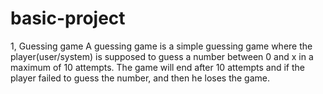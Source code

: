 # basic-project
1, Guessing game
A guessing game is a simple guessing game where the player(user/system) is supposed to guess a number between 0 and x in a maximum of 10 attempts. 
The game will end after 10 attempts and if the player failed to guess the number, and then he loses the game.
